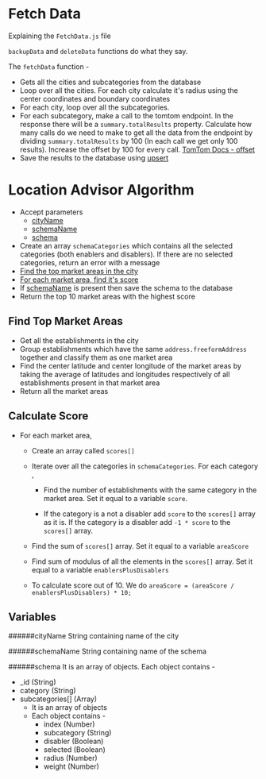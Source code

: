 # Fetch Data

Explaining the `FetchData.js` file

`backupData` and `deleteData` functions do what they say.

The `fetchData` function -

-   Gets all the cities and subcategories from the database
-   Loop over all the cities. For each city calculate it's radius using the center coordinates and boundary coordinates
-   For each city, loop over all the subcategories.
-   For each subcategory, make a call to the tomtom endpoint. In the response there will be a `summary.totalResults` property. Calculate how many calls do we need to make to get all the data from the endpoint by dividing `summary.totalResults` by 100 (In each call we get only 100 results). Increase the offset by 100 for every call. [TomTom Docs - offset](https://developer.tomtom.com/search-api/search-api-documentation-search/fuzzy-search)
-   Save the results to the database using [upsert](https://mongoosejs.com/docs/tutorials/findoneandupdate.html#upsert)

# Location Advisor Algorithm

-   Accept parameters
    -   [cityName](#cityname)
    -   [schemaName](#schemaname)
    -   [schema](#schema)
-   Create an array `schemaCategories` which contains all the selected categories (both enablers and disablers). If there are no selected categories, return an error with a message
-   [Find the top market areas in the city](#find-top-market-areas)
-   [For each market area, find it's score](#calculate-score)
-   If [schemaName]() is present then save the schema to the database
-   Return the top 10 market areas with the highest score

## Find Top Market Areas

-   Get all the establishments in the city
-   Group establishments which have the same `address.freeformAddress` together and classify them as one market area
-   Find the center latitude and center longitude of the market areas by taking the average of latitudes and longitudes respectively of all establishments present in that market area
-   Return all the market areas

## Calculate Score

-   For each market area,

    -   Create an array called `scores[]`

    -   Iterate over all the categories in `schemaCategories`. For each category ,

        -   Find the number of establishments with the same category in the market area. Set it equal to a variable `score`.

        -   If the category is a not a disabler add `score` to the `scores[]` array as it is. If the category is a disabler add `-1 * score` to the `scores[]` array.

    -   Find the sum of `scores[]` array. Set it equal to a variable `areaScore`

    -   Find sum of modulus of all the elements in the `scores[]` array. Set it equal to a variable `enablersPlusDisablers`

    -   To calculate score out of 10. We do
        `areaScore = (areaScore / enablersPlusDisablers) * 10;`

## Variables

######cityName
String containing name of the city

######schemaName
String containing name of the schema

######schema
It is an array of objects. Each object contains -

-   \_id (String)
-   category (String)
-   subcategories[] (Array)
    -   It is an array of objects
    -   Each object contains -
        -   index (Number)
        -   subcategory (String)
        -   disabler (Boolean)
        -   selected (Boolean)
        -   radius (Number)
        -   weight (Number)
